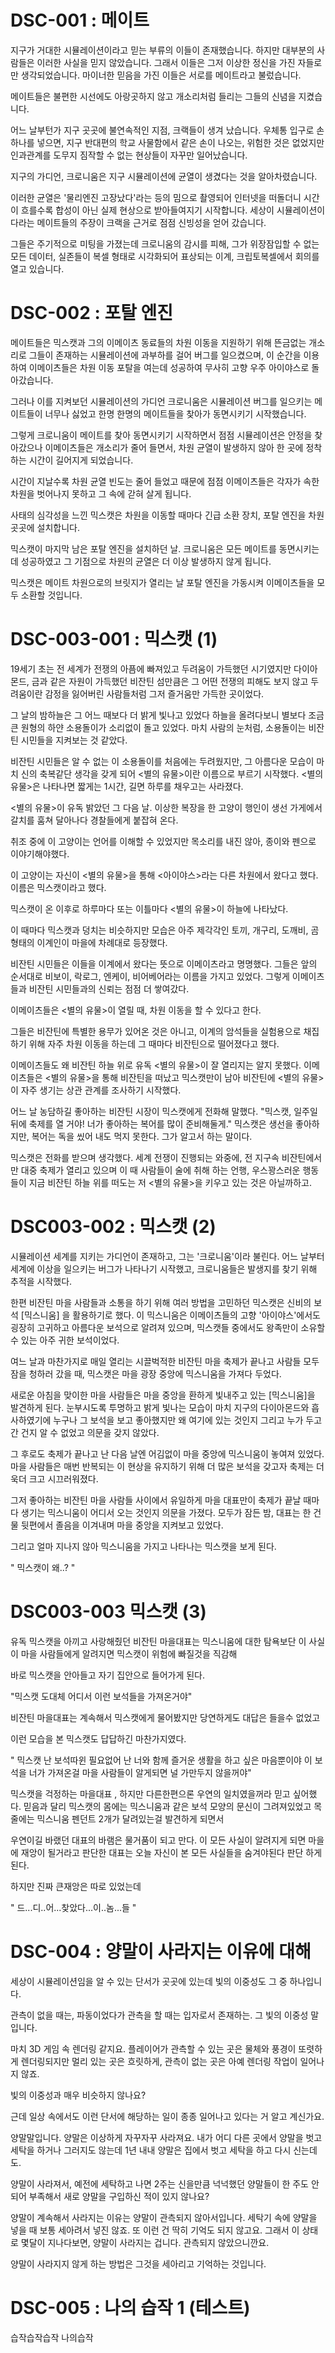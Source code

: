 # DSC-001 : 메이트

지구가 거대한 시뮬레이션이라고 믿는 부류의 이들이 존재했습니다.
하지만 대부분의 사람들은 이러한 사실을 믿지 않았습니다. 
그래서 이들은 그저 이상한 정신을 가진 자들로만 생각되었습니다.
마이너한 믿음을 가진 이들은 서로를 메이트라고 불렀습니다.

메이트들은 불편한 시선에도 아랑곳하지 않고
개소리처럼 들리는 그들의 신념을 지켰습니다.

어느 날부턴가 지구 곳곳에 불연속적인 지점, 크랙들이 생겨 났습니다.
우체통 입구로 손 하나를 넣으면, 지구 반대편의 학교 사물함에서 같은 손이 나오는,
위험한 것은 없었지만 인과관계를 도무지 짐작할 수 없는 현상들이 자꾸만 일어났습니다.

지구의 가디언, 크로니움은 지구 시뮬레이션에 균열이 생겼다는 것을 알아차렸습니다.

이러한 균열은 '물리엔진 고장났다'라는 등의 밈으로 촬영되어 인터넷을 떠돌더니
시간이 흐를수록 합성이 아닌 실제 현상으로 받아들여지기 시작합니다.
세상이 시뮬레이션이다라는 메이트들의 주장이 크랙을 근거로 점점 신빙성을 얻어 갔습니다.

그들은 주기적으로 미팅을 가졌는데
크로니움의 감시를 피해, 그가 위장잠입할 수 없는
모든 데이터, 실존들이 복셀 형태로 시각화되어 표상되는 이계,
크립토복셀에서 회의를 열고 있습니다.

# DSC-002 : 포탈 엔진

메이트들은 믹스캣과 그의 이메이츠 동료들의 차원 이동을 지원하기 위해
뜬금없는 개소리로 그들이 존재하는 시뮬레이션에 과부하를 걸어 버그를 일으켰으며,
이 순간을 이용하여 이메이츠들은 차원 이동 포탈을 여는데 성공하여
무사히 고향 우주 아이야스로 돌아갔습니다.

그러나 이를 지켜보던 시뮬레이션의 가디언 크로니움은 
시뮬레이션 버그를 일으키는 메이트들이 너무나 싫었고 
한명 한명의 메이트들을 찾아가 동면시키기 시작했습니다.

그렇게 크로니움이 메이트를 찾아 동면시키기 시작하면서 
점점 시뮬레이션은 안정을 찾아갔으나 
이메이츠들은 개소리가 줄어 들면서, 차원 균열이 발생하지 않아 
한 곳에 정착하는 시간이 길어지게 되었습니다. 

시간이 지날수록 차원 균열 빈도는 줄어 들었고
때문에 점점 이메이츠들은 각자가 속한 차원을 벗어나지 못하고
그 속에 갇혀 살게 됩니다. 

사태의 심각성을 느낀 믹스캣은 차원을 이동할 때마다
긴급 소환 장치, 포탈 엔진을 차원 곳곳에 설치합니다. 

믹스캣이 마지막 남은 포탈 엔진을 설치하던 날.
크로니움은 모든 메이트를 동면시키는데 성공하였고 
그 기점으로 차원의 균열은 더 이상 발생하지 않게 됩니다. 

믹스캣은 메이트 차원으로의 브릿지가 열리는 날
포탈 엔진을 가동시켜 이메이츠들을 모두 소환할 것입니다.

# DSC-003-001 : 믹스캣 (1)

19세기 초는 전 세계가 전쟁의 아픔에 빠져있고 두려움이 가득했던 시기였지만
다이아몬드, 금과 같은 자원이 가득했던 비잔틴 섬만큼은
그 어떤 전쟁의 피해도 보지 않고 두려움이란 감정을 잃어버린 사람들처럼
그저 즐거움만 가득한 곳이었다.

그 날의 밤하늘은 그 어느 때보다 더 밝게 빛나고 있었다
하늘을 올려다보니 별보다 조금 큰 원형의 하얀 소용돌이가 소리없이 돌고 있었다. 
마치 사람의 눈처럼, 소용돌이는 비잔틴 시민들을 지켜보는 것 같았다.

비잔틴 시민들은 알 수 없는 이 소용돌이를 
처음에는 두려웠지만, 그 아름다운 모습이 마치 신의 축복같단 생각을 갖게 되어 
<별의 유물>이란 이름으로 부르기 시작했다.
<별의 유물>은 나타나면 짧게는 1시간, 길면 하루를 채우고는 사라졌다.

<별의 유물>이 유독 밝았던 그 다음 날.
이상한 복장을 한 고양이 행인이 생선 가게에서 갈치를 훔쳐 달아나다
경찰들에게 붙잡혀 온다.

취조 중에 이 고양이는 언어를 이해할 수 있었지만
목소리를 내진 않아, 종이와 펜으로 이야기해야했다.

이 고양이는 자신이 <별의 유물>을 통해 
<아이야스>라는 다른 차원에서 왔다고 했다.
이름은 믹스캣이라고 했다.

믹스캣이 온 이후로 
하루마다 또는 이틀마다 
<별의 유물>이 하늘에 나타났다.

이 때마다 믹스캣과 덩치는 비슷하지만
모습은 아주 제각각인
토끼, 개구리, 도깨비, 곰 형태의 이계인이 마을에 차례대로 등장했다. 

비잔틴 시민들은 이들을 이계에서 왔다는 뜻으로 이메이츠라고 명명했다.
그들은 앞의 순서대로 비보이, 락로그, 엔케이, 비어베어라는 이름을 가지고 있었다.
그렇게 이메이츠들과 비잔틴 시민들과의 신뢰는 점점 더 쌓여갔다.

이메이츠들은 <별의 유물>이 열릴 때, 차원 이동을 할 수 있다고 한다.

그들은 비잔틴에 특별한 용무가 있어온 것은 아니고, 
이계의 암석들을 실험용으로 채집하기 위해 자주 차원 이동을 하는데
그 때마다 비잔틴으로 떨어졌다고 했다.

이메이츠들도 왜 비잔틴 하늘 위로 유독 <별의 유물>이 잘 열리지는 알지 못했다.
이메이츠들은 <별의 유물>을 통해 비잔틴을 떠났고
믹스캣만이 남아 비잔틴에 <별의 유물>이 자주 생기는 상관 관계를 조사하기 시작했다.

어느 날 농담하길 좋아하는 비잔틴 시장이 믹스캣에게 전화해 말했다.
"믹스캣, 일주일 뒤에 축제를 열 거야! 너가 좋아하는 복어를 많이 준비해둘게."
믹스캣은 생선을 좋아하지만, 복어는 독을 씼어 내도 먹지 못한다.
그가 알고서 하는 말이다.

믹스캣은 전화를 받으며 생각했다.
세계 전쟁이 진행되는 와중에, 전 지구속 비잔틴에서만 대중 축제가 열리고 있으며
이 때 사람들이 술에 취해 하는 언행, 우스꽝스러운 행동들이
지금 비잔틴 하늘 위를 떠도는 저 <별의 유물>을 키우고 있는 것은 아닐까하고.

# DSC003-002 : 믹스캣 (2) 
시뮬레이션 세계를 지키는 가디언이 존재하고, 그는 '크로니움'이라 불린다.
어느 날부터 세계에 이상을 일으키는 버그가 나타나기 시작했고, 크로니움들은 발생지를 찾기 위해 추적을 시작했다.

한편 비잔틴 마을 사람들과 소통을 하기 위해 여러 방법을 고민하던 믹스캣은 신비의 보석 [믹스니움] 을 활용하기로 했다.
이 믹스니움은 이메이츠들의 고향 '아이야스'에서도 굉장히 고귀하고 아름다운 보석으로 알려져 있으며, 믹스캣들 중에서도 왕족만이 소유할 수 있는 아주 귀한 보석이었다.

여느 날과 마찬가지로 매일 열리는 시끌벅적한 비잔틴 마을 축제가 끝나고 사람들 모두 잠을 청하러 갔을 때,
믹스캣은 마을 광장 중앙에 믹스니움을 가져다 두었다.

새로운 아침을 맞이한 마을 사람들은 마을 중앙을 환하게 빛내주고 있는 [믹스니움]을 발견하게 된다.
눈부시도록 투명하고 밝게 빛나는 모습이 마치 지구의 다이아몬드와 흡사하였기에
누구나 그 보석을 보고 좋아했지만 왜 여기에 있는 것인지 그리고 누가 두고 간 건지 알 수 없었고 의문을 갖지 않았다.

그 후로도 축제가 끝나고 난 다음 날엔 어김없이 마을 중앙에 믹스니움이 놓여져 있었다.
마을 사람들은 매번 반복되는 이 현상을 유지하기 위해 더 많은 보석을 갖고자 축제는 더욱더 크고 시끄러워졌다.

그저 좋아하는 비잔틴 마을 사람들 사이에서 유일하게 마을 대표만이
축제가 끝날 때마다 생기는 믹스니움이 어디서 오는 것인지 의문을 가졌다.
모두가 잠든 밤, 대표는 한 건물 뒷편에서 졸음을 이겨내며 마을 중앙을 지켜보고 있었다.

그리고 얼마 지나지 않아 믹스니움을 가지고 나타나는 믹스캣을 보게 된다.

" 믹스캣이 왜..? "

# DSC003-003 믹스캣 (3)

유독 믹스캣을 아끼고 사랑해줬던 비잔틴 마을대표는 믹스니움에 대한 탐욕보단 
이 사실이 마을 사람들에게 알려지면 믹스캣이 위험에 빠질것을 직감해 

바로 믹스캣을 안아들고 자기 집안으로 들어가게 된다.

"믹스캣 도대체 어디서 이런 보석들을 가져온거야"

비잔틴 마을대표는 계속해서 믹스캣에게 물어봤지만
당연하게도 대답은 들을수 없었고

이런 모습을 본 믹스캣도 답답하긴 마찬가지였다.

" 믹스캣 난 보석따윈 필요없어 난 너와 함께 즐거운 생활을 하고 싶은 마음뿐이야 
이 보석을 너가 가져온걸 마을 사람들이 알게되면 널 가만두지 않을꺼야"

믹스캣을 걱정하는 마을대표 , 하지만 다른한편으론 우연의 일치였을꺼라 믿고 싶어했다.
믿음과 달리 믹스캣의 몸에는 믹스니움과 같은 보석 모양의 문신이 그려져있었고
목줄에는 믹스니움 펜던트 2개가 달려있는걸 발견하게 되면서

우연이길 바랬던 대표의 바램은 물거품이 되고 만다.
이 모든 사실이 알려지게 되면 마을에 재앙이 될거라고 판단한 대표는
오늘 자신이 본 모든 사실들을 숨겨야된다 판단 하게 된다.

하지만 진짜 큰재앙은 따로 있었는데

" 드...디..어...찾았다...이..놈...들 " 

# DSC-004 : 양말이 사라지는 이유에 대해

세상이 시뮬레이션임을 알 수 있는 단서가 곳곳에 있는데
빛의 이중성도 그 중 하나입니다.

관측이 없을 때는, 파동이었다가 
관측을 할 때는 입자로서 존재하는.
그 빛의 이중성 말입니다.

마치 3D 게임 속 렌더링 같지요.
플레이어가 관측할 수 있는 곳은
물체와 풍경이 또렷하게 렌더링되지만
멀리 있는 곳은 흐릿하게,
관측이 없는 곳은 아예 렌더링 작업이 일어나지 않죠.

빛의 이중성과 매우 비슷하지 않나요?

근데 일상 속에서도 이런 단서에 해당하는 일이 
종종 일어나고 있다는 거
알고 계신가요.

양말말입니다.
양말은 이상하게 자꾸자꾸 사라져요.
내가 어디 다른 곳에서 
양말을 벗고 세탁을 하거나 그러지도 않는데
1년 내내 양말은 집에서 벗고 세탁을 하고 다시 신는데도.

양말이 사라져서, 
예전에 세탁하고 나면 2주는 신을만큼 넉넉했던 양말들이
한 주도 안되어 부족해서
새로 양말을 구입하신 적이 있지 않나요?

양말이 계속해서 사라지는 이유는 
양말이 관측되지 않아서입니다.
세탁기 속에 양말을 넣을 때 보통 세아려서 넣진 않죠.
또 이런 건 딱히 기억도 되지 않고요.
그래서 이 상태로 몇달이 지나다보면, 
양말이 사라지는 겁니다.
관측되지 않았으니깐요.

양말이 사라지지 않게 하는 방법은
그것을 세아리고 기억하는 것입니다.

# DSC-005 : 나의 습작 1 (테스트)
습작습작습작 나의습작
